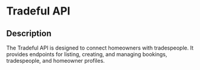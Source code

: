 # Tradeful API

## Description

The Tradeful API is designed to connect homeowners with tradespeople. It provides endpoints for listing, creating, and managing bookings, tradespeople, and homeowner profiles.

